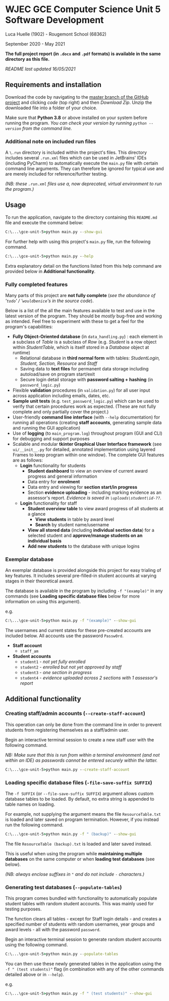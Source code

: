 # WJEC GCE Computer Science Unit 5 Software Development

Luca Huelle (1902) - Rougemont School (68362)

September 2020 - May 2021

**The full project report (in `.docx` and `.pdf` formats) is available in the same directory as this
file.**

*README last updated 16/05/2021*

## Requirements and installation

Download the code by navigating to the [master branch of the GitHub project][1]
and clicking _code_ (top right) and then _Download Zip_. Unzip the downloaded file into a folder of
your choice.

Make sure that **Python 3.8** or above installed on your system before running the program.
_You can check your version by running `python --version` from the command line._

### Additional note on included run files

A `\.run` directory is included within the project's files. This directory includes several
`.run.xml` files which can be used in JetBrains' IDEs (including PyCharm) to automatically execute
the `main.py` file with certain command line arguments. They can therefore be ignored for typical
use and are merely included for reference/further testing.

_(NB: these `.run.xml` files use a, now deprecated, virtual environment to run the program.)_

## Usage

To run the application, navigate to the directory containing this `README.md` file and execute the
command below:

```cmd
C:\...\gce-unit-5>python main.py --show-gui
```

For further help with using this project's `main.py` file, run the following command.

```cmd
C:\...\gce-unit-5>python main.py --help
```

Extra explanatory detail on the functions listed from this help command are provided below in
**Additional functionality**.

### Fully completed features

Many parts of this project are **not fully complete** (*see the abundance of '`todo`'
/ '`wouldbenice`'s in the source code*).

Below is a list of the all the main features available to test and use in the latest version of the
program. They should be *mostly* bug-free and working as intended. Feel free to experiment with
these to get a feel for the program's capabilities:

- **Fully Object-Oriented database** (in `data_handling.py`) : each element in a subclass of *Table*
  is a subclass of *Row* (e.g. *Student* is a row object within *StudentTable*, which is itself
  stored in a *Database* object at runtime)
    - Relational database in **third normal form** with tables: *StudentLogin, Student, Section,
      Resource* and *Staff*
    - Saving data to **text files** for permanent data storage including autoload/save on program
      start/exit
    - Secure login detail storage with **password salting + hashing** (in `password_logic.py`)
- Flexible **validation** procedures (in `validation.py`) for all user input across application
  including emails, dates, etc.
- **Sample unit tests** (e.g. `test_password_logic.py`) which can be used to verify that certain
  procedures work as expected. (These are not fully complete and only partially cover the project.)
- User-friendly **command line interface** (with `--help` documentation) for running all
  operations (creating **staff accounts**, generating sample data and running the GUI application)
- Use of **logging** (to `main_program.log`) throughout program (GUI and CLI) for debugging and
  support purposes
- Scalable and modular **tkinter Graphical User Interface framework** (see `ui/__init__.py` for
  detailed, annotated implementation using layered Frames to keep program within one window). The
  complete GUI features are as follows:
    - **Login** functionality for students
        - **Student dashboard** to view an overview of current award progress and general
          information
        - Data entry for **enrolment**
        - Data entry and viewing for **section start/in progress**
        - Section **evidence uploading** - including marking evidence as an assessor's report.
          _Evidence is saved in `\uploads\student\id-??`._
    - **Login** functionality for staff
        - **Student overview table** to view award progress of all students at a glance
            - **View students** in table by award level
            - **Search** by student name/username
        - **View all stored data** (including **individual section data**) for a selected student
          and **approve/manage students on an individual basis**
        - **Add new students** to the database with unique logins

### Exemplar database

An exemplar database is provided alongside this project for easy trialing of key features. It
includes several pre-filled-in student accounts at varying stages in their theoretical award.

The database is available in the program by including `-f "(example)"` in any commands (see
**Loading specific database files** below for more information on using this argument).

e.g.

```cmd
C:\...\gce-unit-5>python main.py -f "(example)" --show-gui
```

The usernames and current states for these pre-created accounts are included below. All accounts use
the password `Passw0rd`.

- **Staff account**
    - `staff_am`
- **Student accounts**
    - `student1` - _not yet fully enrolled_
    - `student2` - _enrolled but not yet approved by staff_
    - `student3` - _one section in progress_
    - `student4` - _evidence uploaded across 2 sections with 1 assessor's report_

## Additional functionality

### Creating staff/admin accounts (`--create-staff-account`)

This operation can only be done from the command line in order to prevent students from registering
themselves as a staff/admin user.

Begin an interactive terminal session to create a new staff user with the following command.

_NB: Make sure that this is run from within a terminal environment (and not within an IDE) as
passwords cannot be entered securely within the latter._

```cmd
C:\...\gce-unit-5>python main.py --create-staff-account
```

### Loading specific database files (`-file-save-suffix SUFFIX`)

The `-f SUFFIX` (or `--file-save-suffix SUFFIX`) argument allows custom database tables to be
loaded. By default, no extra string is appended to table names on loading.

For example, not supplying the argument means the file `ResourceTable.txt` is loaded and later saved
on program termination. However, if you instead run the following command.

```cmd
C:\...\gce-unit-5>python main.py -f " (backup)" --show-gui
```

The file `ResourceTable (backup).txt` is loaded and later saved instead.

This is useful when using the program while **maintaining multiple databases** on the same computer
or when **loading test databases** (see below).

_(NB: always enclose suffixes in `"` and do not include `-` characters.)_

### Generating test databases (`--populate-tables`)

This program comes bundled with functionality to automatically populate student tables with random
student accounts. This was mainly used for testing purposes.

The function clears all tables - except for Staff login details - and creates a specified number of
students with random usernames, year groups and award levels - all with the password `password`.

Begin an interactive terminal session to generate random student accounts using the following
command.

```cmd
C:\...\gce-unit-5>python main.py --populate-tables
```

You can then use these newly generated tables in the application using the `-f " (test students)"`
flag (in combination with any of the other commands detailed above or in `--help`).

e.g.

```cmd
C:\...\gce-unit-5>python main.py -f " (test students)" --show-gui
```

[1]: https://github.com/tameTNT/lucahuelle-wjecgce-compsci-unit5
